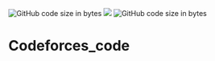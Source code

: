 ![GitHub code size in bytes](https://img.shields.io/github/languages/code-size/Rishi-Mohan/Codeforces_code?style=plastic) 
![](https://img.shields.io/badge/C%2B%2B-c%2B%2B17-brightgreen?style=plastic)
![GitHub code size in bytes](https://img.shields.io/github/languages/code-size/Rishi-Mohan/Codeforces_code?style=plastic)
# Codeforces_code
